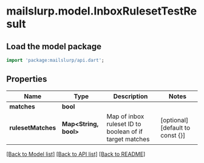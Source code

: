 # mailslurp.model.InboxRulesetTestResult

## Load the model package
```dart
import 'package:mailslurp/api.dart';
```

## Properties
Name | Type | Description | Notes
------------ | ------------- | ------------- | -------------
**matches** | **bool** |  | 
**rulesetMatches** | **Map<String, bool>** | Map of inbox ruleset ID to boolean of if target matches | [optional] [default to const {}]

[[Back to Model list]](../README#documentation-for-models) [[Back to API list]](../README#documentation-for-api-endpoints) [[Back to README]](../README)


